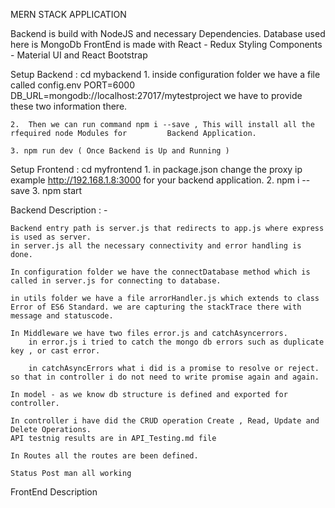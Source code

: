 <!-- Test Project -->

MERN STACK APPLICATION 

Backend is build with NodeJS and necessary Dependencies.
Database used here is MongoDb
FrontEnd is made with React - Redux 
Styling Components - Material UI and React Bootstrap

Setup Backend : 
    cd mybackend
    1.  inside configuration folder we have a file called config.env
            PORT=6000
            DB_URL=mongodb://localhost:27017/mytestproject
            we have to provide these two information there.
    
    2.  Then we can run command npm i --save , This will install all the rfequired node Modules for         Backend Application.

    3. npm run dev ( Once Backend is Up and Running )
Setup Frontend :
    cd myfrontend
    1. in package.json change the proxy ip example http://192.168.1.8:3000 for your backend application.
    2. npm i --save
    3. npm start


Backend Description : -

    Backend entry path is server.js that redirects to app.js where express is used as server.
    in server.js all the necessary connectivity and error handling is done.

    In configuration folder we have the connectDatabase method which is called in server.js for connecting to database.

    in utils folder we have a file arrorHandler.js which extends to class Error of ES6 Standard. we are capturing the stackTrace there with message and statuscode.

    In Middleware we have two files error.js and catchAsyncerrors.
        in error.js i tried to catch the mongo db errors such as duplicate key , or cast error.

        in catchAsyncErrors what i did is a promise to resolve or reject. so that in controller i do not need to write promise again and again.

    In model - as we know db structure is defined and exported for controller.

    In controller i have did the CRUD operation Create , Read, Update and Delete Operations.
    API testnig results are in API_Testing.md file

    In Routes all the routes are been defined. 

    Status Post man all working 

FrontEnd Description




